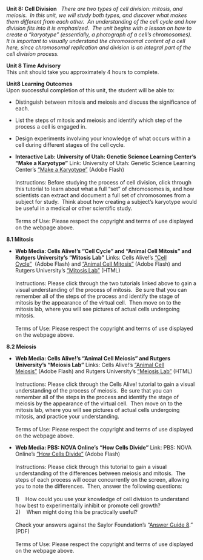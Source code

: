 **Unit 8: Cell Division** <span id="8"></span> 
*There are two types of cell division: mitosis, and meiosis.  In this
unit, we will study both types, and discover what makes them different
from each other.  An understanding of the cell cycle and how division
fits into it is emphasized.  The unit begins with a lesson on how to
create a “karyotype” (essentially, a photograph of a cell’s
chromosomes).  It is important to visually understand the chromosomal
content of a cell here, since chromosomal replication and division is an
integral part of the cell division process.*

**Unit 8 Time Advisory**  
This unit should take you approximately 4 hours to complete.

**Unit8 Learning Outcomes**  
Upon successful completion of this unit, the student will be able to:  
-   Distinguish between mitosis and meiosis and discuss the significance
    of each.
-   List the steps of mitosis and meiosis and identify which step of the
    process a cell is engaged in.
-   Design experiments involving your knowledge of what occurs within a
    cell during different stages of the cell cycle.

-   **Interactive Lab: University of Utah: Genetic Science Learning
    Center’s “Make a Karyotype”**
    Link: University of Utah: Genetic Science Learning Center’s [“Make a
    Karyotype”](http://learn.genetics.utah.edu/content/begin/traits/karyotype/) (Adobe
    Flash)  
        
     Instructions: Before studying the process of cell division, click
    through this tutorial to learn about what a full “set” of
    chromosomes is, and how scientists can extract and document a full
    set of chromosomes from a subject for study.  Think about how
    creating a subject’s karyotype would be useful in a medical or other
    scientific study.  
        
     Terms of Use: Please respect the copyright and terms of use
    displayed on the webpage above.

**8.1 Mitosis** <span id="8.1"></span> 
-   **Web Media: Cells Alive!’s “Cell Cycle” and “Animal Cell Mitosis”
    and Rutgers University’s “Mitosis Lab”**
    Links: Cells Alive!’s [“Cell
    Cycle”](http://www.cellsalive.com/cell_cycle.htm)  (Adobe Flash) and
    [“Animal Cell
    Mitosis”](http://www.cellsalive.com/mitosis.htm) (Adobe Flash) and
    Rutgers University’s [“Mitosis
    Lab”](http://bio.rutgers.edu/~gb101/lab2_mitosis/index2.html)
    (HTML)  
        
     Instructions: Please click through the two tutorials linked above
    to gain a visual understanding of the process of mitosis.  Be sure
    that you can remember all of the steps of the process and identify
    the stage of mitosis by the appearance of the virtual cell.  Then
    move on to the mitosis lab, where you will see pictures of actual
    cells undergoing mitosis.  
        
     Terms of Use: Please respect the copyright and terms of use
    displayed on the webpage above.

**8.2 Meiosis** <span id="8.2"></span> 
-   **Web Media: Cells Alive!’s “Animal Cell Meiosis” and Rutgers
    University’s “Meiosis Lab”**
    Links: Cells Alive!’s [“Animal Cell
    Meiosis”](http://www.cellsalive.com/meiosis.htm) (Adobe Flash) and
    Rutgers University’s [“Meiosis
    Lab”](http://bio.rutgers.edu/~gb101/lab10_meiosis/meiosis_web/index10.html)
    (HTML)  
        
     Instructions: Please click through the Cells Alive! tutorial to
    gain a visual understanding of the process of meiosis.  Be sure that
    you can remember all of the steps in the process and identify the
    stage of meiosis by the appearance of the virtual cell.  Then move
    on to the mitosis lab, where you will see pictures of actual cells
    undergoing mitosis, and practice your understanding.  
        
     Terms of Use: Please respect the copyright and terms of use
    displayed on the webpage above.

-   **Web Media: PBS: NOVA Online’s “How Cells Divide”**
    Link: PBS: NOVA Online’s [“How Cells
    Divide”](http://www.pbs.org/wgbh/nova/baby/divi_flash.html) (Adobe
    Flash)  
        
     Instructions: Please click through this tutorial to gain a visual
    understanding of the differences between meiosis and mitosis.  The
    steps of each process will occur concurrently on the screen,
    allowing you to note the differences.  Then, answer the following
    questions:  
        
     1)    How could you use your knowledge of cell division to
    understand how best to experimentally inhibit or promote cell
    growth?  
     2)    When might doing this be practically useful?  
        
     Check your answers against the Saylor Foundation’s “[Answer Guide
    8](http://www.saylor.org/site/wp-content/uploads/2011/05/BIO101LAB-AG8-FINAL.pdf).”
    (PDF)  
        
     Terms of Use: Please respect the copyright and terms of use
    displayed on the webpage above.


